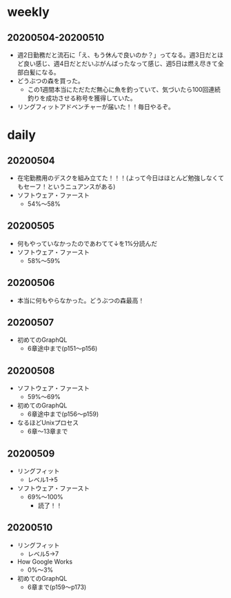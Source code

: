 # weekly
## 20200504-20200510
* 週2日勤務だと流石に「え、もう休んで良いのか？」ってなる。週3日だとほど良い感じ、週4日だとだいぶがんばったなって感じ、週5日は燃え尽きて全部白髪になる。
* どうぶつの森を買った。
  * この1週間本当にただただ無心に魚を釣っていて、気づいたら100回連続釣りを成功させる称号を獲得していた。
* リングフィットアドベンチャーが届いた！！毎日やるぞ。

# daily
## 20200504
* 在宅勤務用のデスクを組み立てた！！！(よって今日はほとんど勉強しなくてもセーフ！というニュアンスがある)
* ソフトウェア・ファースト
  * 54%〜58%

## 20200505
* 何もやっていなかったのであわてて↓を1%分読んだ
* ソフトウェア・ファースト
  * 58%〜59%

## 20200506
* 本当に何もやらなかった。どうぶつの森最高！

## 20200507
* 初めてのGraphQL
  * 6章途中まで(p151〜p156)

## 20200508
* ソフトウェア・ファースト
  * 59%〜69%
* 初めてのGraphQL
  * 6章途中まで(p156〜p159)
* なるほどUnixプロセス
  * 6章〜13章まで

## 20200509
* リングフィット
  * レベル1→5
* ソフトウェア・ファースト
  * 69%〜100%
    * 読了！！

## 20200510
* リングフィット
  * レベル5→7
* How Google Works
  * 0%〜3%
* 初めてのGraphQL
  * 6章まで(p159〜p173)
